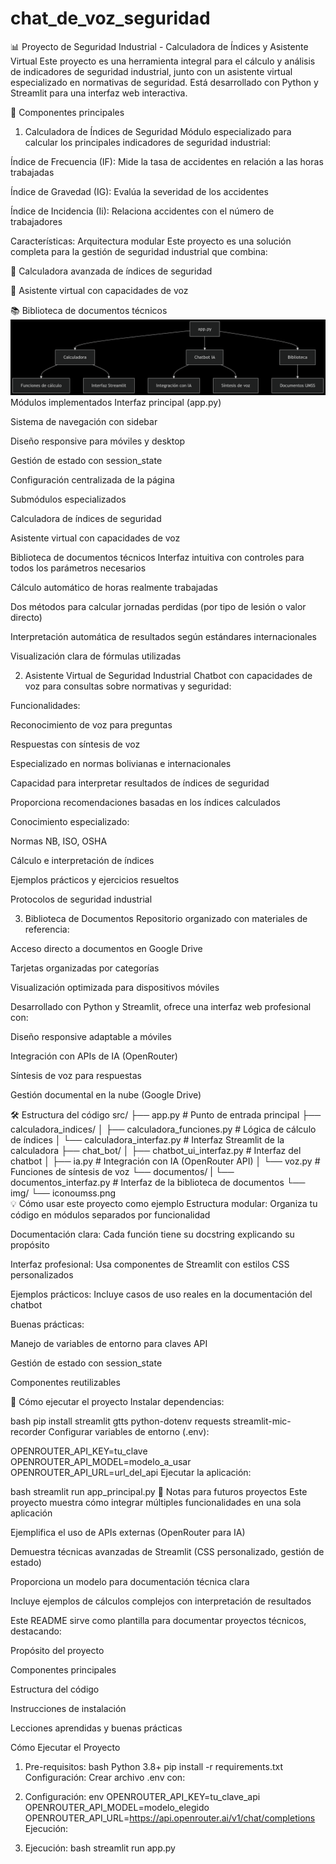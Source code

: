# chat_de_voz_seguridad
📊 Proyecto de Seguridad Industrial - Calculadora de Índices y Asistente Virtual
Este proyecto es una herramienta integral para el cálculo y análisis de indicadores de seguridad industrial, junto con un asistente virtual especializado en normativas de seguridad. Está desarrollado con Python y Streamlit para una interfaz web interactiva.

🧰 Componentes principales
1. Calculadora de Índices de Seguridad
Módulo especializado para calcular los principales indicadores de seguridad industrial:

Índice de Frecuencia (IF): Mide la tasa de accidentes en relación a las horas trabajadas

Índice de Gravedad (IG): Evalúa la severidad de los accidentes

Índice de Incidencia (Ii): Relaciona accidentes con el número de trabajadores

Características:
Arquitectura modular
Este proyecto es una solución completa para la gestión de seguridad industrial que combina:

🧮 Calculadora avanzada de índices de seguridad

🤖 Asistente virtual con capacidades de voz

📚 Biblioteca de documentos técnicos
![alt text](deepseek_mermaid_20250526_0d5156.png)
Módulos implementados
Interfaz principal (app.py)

Sistema de navegación con sidebar

Diseño responsive para móviles y desktop

Gestión de estado con session_state

Configuración centralizada de la página

Submódulos especializados

Calculadora de índices de seguridad

Asistente virtual con capacidades de voz

Biblioteca de documentos técnicos
Interfaz intuitiva con controles para todos los parámetros necesarios

Cálculo automático de horas realmente trabajadas

Dos métodos para calcular jornadas perdidas (por tipo de lesión o valor directo)

Interpretación automática de resultados según estándares internacionales

Visualización clara de fórmulas utilizadas

2. Asistente Virtual de Seguridad Industrial
Chatbot con capacidades de voz para consultas sobre normativas y seguridad:

Funcionalidades:

Reconocimiento de voz para preguntas

Respuestas con síntesis de voz

Especializado en normas bolivianas e internacionales

Capacidad para interpretar resultados de índices de seguridad

Proporciona recomendaciones basadas en los índices calculados

Conocimiento especializado:

Normas NB, ISO, OSHA

Cálculo e interpretación de índices

Ejemplos prácticos y ejercicios resueltos

Protocolos de seguridad industrial

3. Biblioteca de Documentos
Repositorio organizado con materiales de referencia:

Acceso directo a documentos en Google Drive

Tarjetas organizadas por categorías

Visualización optimizada para dispositivos móviles

Desarrollado con Python y Streamlit, ofrece una interfaz web profesional con:

Diseño responsive adaptable a móviles

Integración con APIs de IA (OpenRouter)

Síntesis de voz para respuestas

Gestión documental en la nube (Google Drive)

🛠️ Estructura del código
src/
├── app.py                          # Punto de entrada principal
├── calculadora_indices/
│   ├── calculadora_funciones.py    # Lógica de cálculo de índices
│   └── calculadora_interfaz.py    # Interfaz Streamlit de la calculadora
├── chat_bot/
│   ├── chatbot_ui_interfaz.py     # Interfaz del chatbot
│   ├── ia.py                      # Integración con IA (OpenRouter API)
│   └── voz.py                     # Funciones de síntesis de voz
└── documentos/
|    └── documentos_interfaz.py     # Interfaz de la biblioteca de documentos
└── img/
    └── iconoumss.png     
💡 Cómo usar este proyecto como ejemplo
Estructura modular: Organiza tu código en módulos separados por funcionalidad

Documentación clara: Cada función tiene su docstring explicando su propósito

Interfaz profesional: Usa componentes de Streamlit con estilos CSS personalizados

Ejemplos prácticos: Incluye casos de uso reales en la documentación del chatbot

Buenas prácticas:

Manejo de variables de entorno para claves API

Gestión de estado con session_state

Componentes reutilizables

🚀 Cómo ejecutar el proyecto
Instalar dependencias:

bash
pip install streamlit gtts python-dotenv requests streamlit-mic-recorder
Configurar variables de entorno (.env):

OPENROUTER_API_KEY=tu_clave
OPENROUTER_API_MODEL=modelo_a_usar
OPENROUTER_API_URL=url_del_api
Ejecutar la aplicación:

bash
streamlit run app_principal.py
📌 Notas para futuros proyectos
Este proyecto muestra cómo integrar múltiples funcionalidades en una sola aplicación

Ejemplifica el uso de APIs externas (OpenRouter para IA)

Demuestra técnicas avanzadas de Streamlit (CSS personalizado, gestión de estado)

Proporciona un modelo para documentación técnica clara

Incluye ejemplos de cálculos complejos con interpretación de resultados

Este README sirve como plantilla para documentar proyectos técnicos, destacando:

Propósito del proyecto

Componentes principales

Estructura del código

Instrucciones de instalación

Lecciones aprendidas y buenas prácticas

Cómo Ejecutar el Proyecto
1. Pre-requisitos:
bash
Python 3.8+
pip install -r requirements.txt
Configuración:
Crear archivo .env con:
2. Configuración:
env
OPENROUTER_API_KEY=tu_clave_api
OPENROUTER_API_MODEL=modelo_elegido
OPENROUTER_API_URL=https://api.openrouter.ai/v1/chat/completions
Ejecución:

3. Ejecución:
bash
streamlit run app.py
